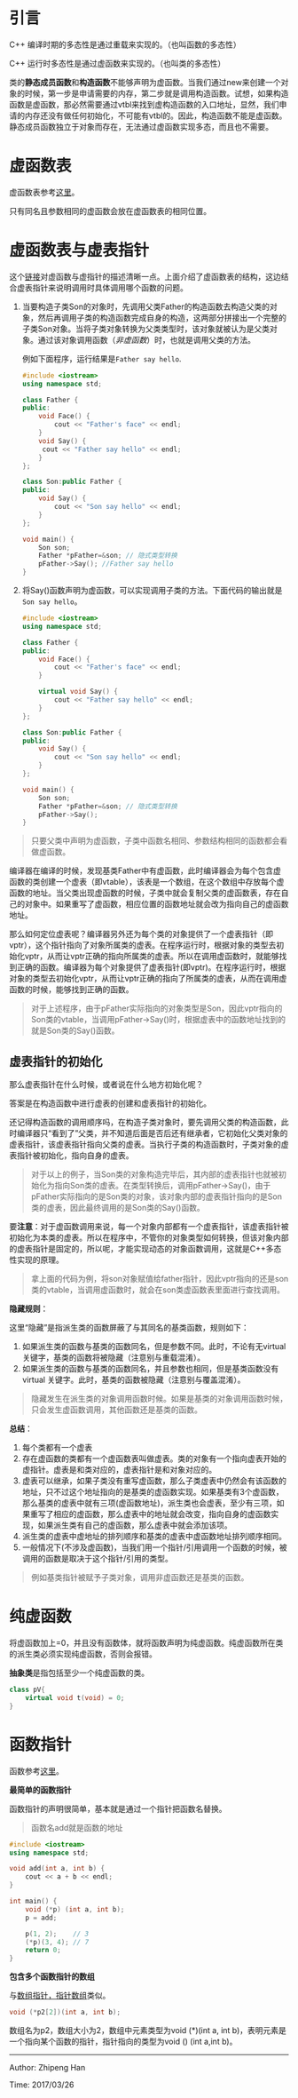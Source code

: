# 引言

C++ 编译时期的多态性是通过重载来实现的。（也叫函数的多态性）

C++ 运行时多态性是通过虚函数来实现的。（也叫类的多态性）

类的**静态成员函数**和**构造函数**不能够声明为虚函数。当我们通过new来创建一个对象的时候，第一步是申请需要的内存，第二步就是调用构造函数。试想，如果构造函数是虚函数，那必然需要通过vtbl来找到虚构造函数的入口地址，显然，我们申请的内存还没有做任何初始化，不可能有vtbl的。因此，构造函数不能是虚函数。静态成员函数独立于对象而存在，无法通过虚函数实现多态，而且也不需要。

# 虚函数表

虚函数表参考[这里](http://blog.csdn.net/haoel/article/details/1948051/)。

只有同名且参数相同的虚函数会放在虚函数表的相同位置。

# 虚函数表与虚表指针

这个[链接](http://www.cnblogs.com/cxq0017/p/6074247.html)对虚函数与虚指针的描述清晰一点。上面介绍了虚函数表的结构，这边结合虚表指针来说明调用时具体调用哪个函数的问题。

1. 当要构造子类Son的对象时，先调用父类Father的构造函数去构造父类的对象，然后再调用子类的构造函数完成自身的构造，这两部分拼接出一个完整的子类Son对象。当将子类对象转换为父类类型时，该对象就被认为是父类对象。通过该对象调用函数（*非虚函数*）时，也就是调用父类的方法。  

    例如下面程序，运行结果是`Father say hello`.

    ```cpp
    #include <iostream> 
    using namespace std; 

    class Father {
    public:
        void Face() {
            cout << "Father's face" << endl;
        }
        void Say() {
         cout << "Father say hello" << endl;
        }
    };

    class Son:public Father {
    public:     
        void Say() {
            cout << "Son say hello" << endl;
        }
    };

    void main() {
        Son son;
        Father *pFather=&son; // 隐式类型转换
        pFather->Say(); //Father say hello
    }
    ```
    
2. 将Say()函数声明为虚函数，可以实现调用子类的方法。下面代码的输出就是`Son say hello`。

    ```cpp
    #include <iostream> 
    using namespace std; 

    class Father {
    public:
        void Face() {
            cout << "Father's face" << endl;
        }

        virtual void Say() {
            cout << "Father say hello" << endl;
        }
    };
    
    class Son:public Father {
    public:     
        void Say() {
            cout << "Son say hello" << endl;
        }
    };

    void main() {
        Son son;
        Father *pFather=&son; // 隐式类型转换
        pFather->Say();
    }
    ```
    
> 只要父类中声明为虚函数，子类中函数名相同、参数结构相同的函数都会看做虚函数。

编译器在编译的时候，发现基类Father中有虚函数，此时编译器会为每个包含虚函数的类创建一个虚表（即vtable），该表是一个数组，在这个数组中存放每个虚函数的地址。当父类出现虚函数的时候，子类中就会复制父类的虚函数表，存在自己的对象中。如果重写了虚函数，相应位置的函数地址就会改为指向自己的虚函数地址。
 
那么如何定位虚表呢？编译器另外还为每个类的对象提供了一个虚表指针（即vptr），这个指针指向了对象所属类的虚表。在程序运行时，根据对象的类型去初始化vptr，从而让vptr正确的指向所属类的虚表。所以在调用虚函数时，就能够找到正确的函数。编译器为每个对象提供了虚表指针(即vptr)。在程序运行时，根据对象的类型去初始化vptr，从而让vptr正确的指向了所属类的虚表，从而在调用虚函数的时候，能够找到正确的函数。
 
> 对于上述程序，由于pFather实际指向的对象类型是Son，因此vptr指向的Son类的vtable，当调用pFather->Say()时，根据虚表中的函数地址找到的就是Son类的Say()函数。
 
## 虚表指针的初始化

那么虚表指针在什么时候，或者说在什么地方初始化呢？

答案是在构造函数中进行虚表的创建和虚表指针的初始化。
 
还记得构造函数的调用顺序吗，在构造子类对象时，要先调用父类的构造函数，此时编译器只“看到了”父类，并不知道后面是否后还有继承者，它初始化父类对象的虚表指针，该虚表指针指向父类的虚表。当执行子类的构造函数时，子类对象的虚表指针被初始化，指向自身的虚表。
> 对于以上的例子，当Son类的对象构造完毕后，其内部的虚表指针也就被初始化为指向Son类的虚表。在类型转换后，调用pFather->Say()，由于pFather实际指向的是Son类的对象，该对象内部的虚表指针指向的是Son类的虚表，因此最终调用的是Son类的Say()函数。
 
要**注意**：对于虚函数调用来说，每一个对象内部都有一个虚表指针，该虚表指针被初始化为本类的虚表。所以在程序中，不管你的对象类型如何转换，但该对象内部的虚表指针是固定的，所以呢，才能实现动态的对象函数调用，这就是C++多态性实现的原理。
    

> 拿上面的代码为例，将son对象赋值给father指针，因此vptr指向的还是son类的vtable，当调用虚函数时，就会在son类虚函数表里面进行查找调用。

**隐藏规则**：

这里“隐藏”是指派生类的函数屏蔽了与其同名的基类函数，规则如下：
1. 如果派生类的函数与基类的函数同名，但是参数不同。此时，不论有无virtual
关键字，基类的函数将被隐藏（注意别与重载混淆）。
2. 如果派生类的函数与基类的函数同名，并且参数也相同，但是基类函数没有virtual
关键字。此时，基类的函数被隐藏（注意别与覆盖混淆）。

> 隐藏发生在派生类的对象调用函数时候。如果是基类的对象调用函数时候，只会发生虚函数调用，其他函数还是基类的函数。

**总结**：

1. 每个类都有一个虚表
2. 存在虚函数的类都有一个虚函数表叫做虚表。类的对象有一个指向虚表开始的虚指针。虚表是和类对应的，虚表指针是和对象对应的。
2. 虚表可以继承，如果子类没有重写虚函数，那么子类虚表中仍然会有该函数的地址，只不过这个地址指向的是基类的虚函数实现。如果基类有3个虚函数，那么基类的虚表中就有三项(虚函数地址)，派生类也会虚表，至少有三项，如果重写了相应的虚函数，那么虚表中的地址就会改变，指向自身的虚函数实现，如果派生类有自己的虚函数，那么虚表中就会添加该项。
3. 派生类的虚表中虚地址的排列顺序和基类的虚表中虚函数地址排列顺序相同。
4. 一般情况下(不涉及虚函数)，当我们用一个指针/引用调用一个函数的时候，被调用的函数是取决于这个指针/引用的类型。
> 例如基类指针被赋予子类对象，调用非虚函数还是基类的函数。

# 纯虚函数

将虚函数加上=0，并且没有函数体，就将函数声明为纯虚函数。纯虚函数所在类的派生类必须实现纯虚函数，否则会报错。

**抽象类**是指包括至少一个纯虚函数的类。

```cpp
class pV{
    virtual void t(void) = 0;
}
```

# 函数指针

函数参考[这里](http://www.cnblogs.com/zrtqsk/p/4254765.html)。

**最简单的函数指针**

函数指针的声明很简单，基本就是通过一个指针把函数名替换。
> 函数名add就是函数的地址

```cpp
#include <iostream>
using namespace std;

void add(int a, int b) {
	cout << a + b << endl;
}

int main() {
	void (*p) (int a, int b);
	p = add;

	p(1, 2);	// 3
	(*p)(3, 4); // 7
	return 0;
}
```

**包含多个函数指针的数组**

与[数组指针，指针数组](http://www.cnblogs.com/mq0036/p/3382732.html)类似。
　　
```cpp
void (*p2[2])(int a, int b);
```

数组名为p2，数组大小为2，数组中元素类型为void (*)(int a, int b)，表明元素是一个指向某个函数的指针，指针指向的类型为void () (int a,int b)。

***

Author: Zhipeng Han

Time: 2017/03/26
